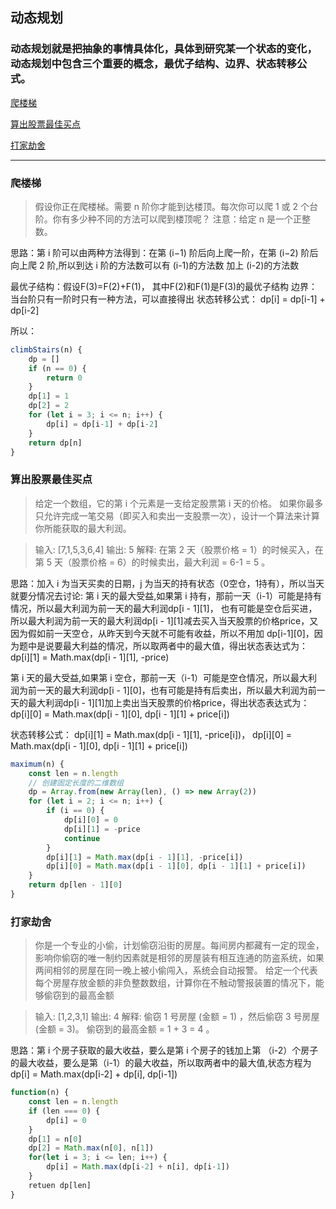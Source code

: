 ## 动态规划

### 动态规划就是把抽象的事情具体化，具体到研究某一个状态的变化，动态规划中包含三个重要的概念，最优子结构、边界、状态转移公式。

[爬楼梯](#stairs)

[算出股票最佳买点](#buy)

[打家劫舍](#rob)

---
<span id="stairs"></span>
### 爬楼梯

>假设你正在爬楼梯。需要 n 阶你才能到达楼顶。每次你可以爬 1 或 2 个台阶。你有多少种不同的方法可以爬到楼顶呢？
注意：给定 n 是一个正整数。

思路：第 i 阶可以由两种方法得到：在第 (i−1) 阶后向上爬一阶，在第 (i−2) 阶后向上爬 2 阶,所以到达 i 阶的方法数可以有 (i-1)的方法数 加上 (i-2)的方法数

最优子结构：假设F(3)=F(2)+F(1)， 其中F(2)和F(1)是F(3)的最优子结构
边界： 当台阶只有一阶时只有一种方法，可以直接得出
状态转移公式： dp[i] = dp[i-1] + dp[i-2]

所以：
```javascript
climbStairs(n) {
    dp = []
    if (n == 0) {
        return 0
    }
    dp[1] = 1
    dp[2] = 2
    for (let i = 3; i <= n; i++) {
        dp[i] = dp[i-1] + dp[i-2]
    }
    return dp[n]
}
```
<span id="buy"></span>
### 算出股票最佳买点

>给定一个数组，它的第 i 个元素是一支给定股票第 i 天的价格。
如果你最多只允许完成一笔交易（即买入和卖出一支股票一次），设计一个算法来计算你所能获取的最大利润。

>输入: [7,1,5,3,6,4]
输出: 5
解释: 在第 2 天（股票价格 = 1）的时候买入，在第 5 天（股票价格 = 6）的时候卖出，最大利润 = 6-1 = 5 。

思路：加入 i 为当天买卖的日期，j 为当天的持有状态（0空仓，1持有），所以当天就要分情况去讨论:
第 i 天的最大受益,如果第 i 持有，那前一天（i-1）可能是持有情况，所以最大利润为前一天的最大利润dp[i - 1][1]， 也有可能是空仓后买进，所以最大利润为前一天的最大利润dp[i - 1][1]减去买入当天股票的价格price，又因为假如前一天空仓，从昨天到今天就不可能有收益，所以不用加 dp[i-1][0]，因为题中是说要最大利益的情况，所以取两者中的最大值，得出状态表达式为：dp[i][1] = Math.max(dp[i - 1][1], -price)

第 i 天的最大受益,如果第 i 空仓，那前一天（i-1）可能是空仓情况，所以最大利润为前一天的最大利润dp[i - 1][0]，也有可能是持有后卖出，所以最大利润为前一天的最大利润dp[i - 1][1]加上卖出当天股票的价格price，得出状态表达式为：dp[i][0] = Math.max(dp[i - 1][0], dp[i - 1][1] + price[i])

状态转移公式： dp[i][1] = Math.max(dp[i - 1][1], -price[i])， dp[i][0] = Math.max(dp[i - 1][0], dp[i - 1][1] + price[i])

```javascript
maximum(n) {
    const len = n.length
    // 创建固定长度的二维数组
    dp = Array.from(new Array(len), () => new Array(2))
    for (let i = 2; i <= n; i++) {
        if (i == 0) {
            dp[i][0] = 0
            dp[i][1] = -price
            continue
        }
        dp[i][1] = Math.max(dp[i - 1][1], -price[i])
        dp[i][0] = Math.max(dp[i - 1][0], dp[i - 1][1] + price[i])
    }
    return dp[len - 1][0]
}
```

<span id="rob"></span>
### 打家劫舍
>你是一个专业的小偷，计划偷窃沿街的房屋。每间房内都藏有一定的现金，影响你偷窃的唯一制约因素就是相邻的房屋装有相互连通的防盗系统，如果两间相邻的房屋在同一晚上被小偷闯入，系统会自动报警。
给定一个代表每个房屋存放金额的非负整数数组，计算你在不触动警报装置的情况下，能够偷窃到的最高金额

>输入: [1,2,3,1]
输出: 4
解释: 偷窃 1 号房屋 (金额 = 1) ，然后偷窃 3 号房屋 (金额 = 3)。
     偷窃到的最高金额 = 1 + 3 = 4 。

思路：第 i 个房子获取的最大收益，要么是第 i 个房子的钱加上第 （i-2）个房子的最大收益，要么是第（i-1）的最大收益，所以取两者中的最大值,状态方程为dp[i] = Math.max(dp[i-2] + dp[i], dp[i-1])
```javascript
function(n) {
    const len = n.length
    if (len === 0) {
        dp[i] = 0
    }
    dp[1] = n[0]
    dp[2] = Math.max(n[0], n[1])
    for(let i = 3; i <= len; i++) {
        dp[i] = Math.max(dp[i-2] + n[i], dp[i-1])
    }
    retuen dp[len]
}
```